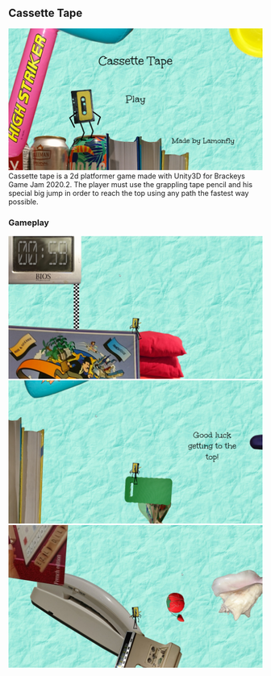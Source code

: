 <h2>Cassette Tape</h2>
<img src ="Images/Menu.png" width="512">
Cassette tape is a 2d platformer game made with Unity3D for Brackeys Game Jam 2020.2.
The player must use the grappling tape pencil and his special big jump in order to reach the top using any path the fastest way possible.
<h3>Gameplay</h3>
<img src ="Images/Gameplay1.jpg" width="512">
<img src ="Images/Gameplay2.png" width="512">
<img src ="Images/Gameplay3.jpg" width="512">
